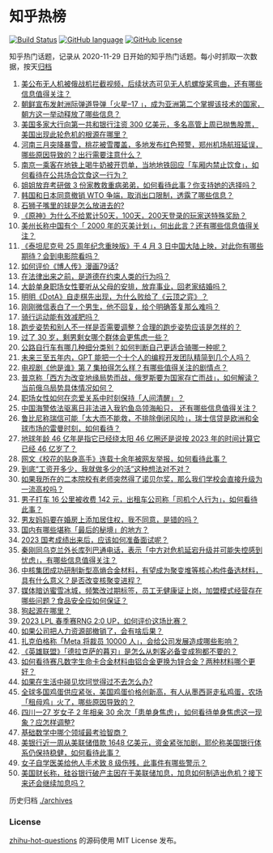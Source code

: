 # 知乎热榜
[![Build Status](https://github.com/ToWeLong/zhihu-hot-questions/workflows/CI/badge.svg)](https://github.com/ToWeLong/zhihu-hot-questions/actions)
[![GitHub language](https://img.shields.io/badge/language-golang-orange.svg)](https://golang.org/)
[![GitHub license](https://img.shields.io/github/license/ToWeLong/zhihu-hot-questions)](https://github.com/ToWeLong/zhihu-hot-questions/blob/main/LICENSE)

知乎热门话题，记录从 2020-11-29 日开始的知乎热门话题。每小时抓取一次数据，按天[归档](./archives)

<!-- BEGIN -->

1. [美公布无人机被俄战机拦截视频，后续状态可见无人机螺旋桨弯曲，还有哪些信息值得关注？](https://www.zhihu.com/question/590020982)
1. [朝鲜宣布发射洲际弹道导弹「火星–17 」，成为亚洲第二个掌握该技术的国家，朝方这一举动释放了哪些信息？](https://www.zhihu.com/question/590114063)
1. [美国多家大行向第一共和银行注资 300 亿美元，多名高管上周已抛售股票，美国出现此轮危机的根源在哪里？](https://www.zhihu.com/question/590111252)
1. [河南三月突降暴雪，桃花被雪覆盖，多地发布红色预警，郑州机场航班延误，哪些原因导致的？出行需要注意什么？](https://www.zhihu.com/question/590043568)
1. [南京一乘客在地铁上喝牛奶被开罚单，当地地铁回应「车厢内禁止饮食」，如何看待在公共场合饮食这一行为？](https://www.zhihu.com/question/589726175)
1. [姐姐放弃考研做 3 份家教救重病弟弟，如何看待此事？你支持她的选择吗？](https://www.zhihu.com/question/589916008)
1. [韩国和日本同意撤销 WTO 争端，取消出口限制，透露了哪些信息？](https://www.zhihu.com/question/589950583)
1. [石狮子嘴里的球是怎么放进去的?](https://www.zhihu.com/question/19907413)
1. [《原神》为什么不给累计50天，100天，200天登录的玩家送特殊奖励？](https://www.zhihu.com/question/590015623)
1. [美州长称中国有个「 2000 年的灭美计划」，何出此言？还有哪些信息值得关注？](https://www.zhihu.com/question/589978749)
1. [《泰坦尼克号 25 周年纪念重映版》于 4 月 3 日中国大陆上映，对此你有哪些期待？会到电影院看吗？](https://www.zhihu.com/question/589905285)
1. [如何评价《博人传》漫画79话?](https://www.zhihu.com/question/589847348)
1. [在法律出来之前，是道德在约束人类的行为吗？](https://www.zhihu.com/question/580112138)
1. [大龄单身职场女性要听从父母的安排，放弃事业，回老家结婚吗？](https://www.zhihu.com/question/586918482)
1. [明明《DotA》自走棋先出现，为什么败给了《云顶之弈》？](https://www.zhihu.com/question/589316835)
1. [刚刚微信表白了一个男生，他不回复，给个明确答复那么难吗？](https://www.zhihu.com/question/277735580)
1. [骑行运动能有效减肥吗？](https://www.zhihu.com/question/585551587)
1. [跑步姿势和别人不一样是否需要调整？合理的跑步姿势应该是怎样的？](https://www.zhihu.com/question/588162298)
1. [过了 30 岁，剩男剩女哪个群体会更焦虑一些？](https://www.zhihu.com/question/586919998)
1. [公路自行车有哪几种细分类别？如何判断自己更适合骑哪一种呢？](https://www.zhihu.com/question/585977784)
1. [未来三至五年内，GPT 能把一个十个人的编程开发团队精简到几个人吗？](https://www.zhihu.com/question/589904843)
1. [电视剧《他是谁》第 7 集拍得怎么样？有哪些值得关注的剧情点？](https://www.zhihu.com/question/589973680)
1. [普京称「西方为改变地缘局势而战，俄罗斯要为国家存亡而战」，如何解读？当前俄乌局势具体情况如何？](https://www.zhihu.com/question/590003573)
1. [职场女性如何在恋爱关系中时刻保持「人间清醒」？](https://www.zhihu.com/question/586918131)
1. [中国海警依法驱离日非法进入我钓鱼岛领海船只， 还有哪些信息值得关注？](https://www.zhihu.com/question/589843076)
1. [鲁比尼称瑞信可能「太大而不能救，不排除倒闭风险」，瑞士信贷是欧洲和全球市场的雷曼时刻，如何看待？](https://www.zhihu.com/question/589914583)
1. [地球年龄 46 亿年是指它已经绕太阳 46 亿圈还是说按 2023 年的时间计算它已经 46 亿岁了？](https://www.zhihu.com/question/589109007)
1. [网文《校花的贴身高手》连载十余年被网友举报，如何看待此事？](https://www.zhihu.com/question/589689512)
1. [到底“工资开多少，我就做多少的活”这种想法对不对？](https://www.zhihu.com/question/588370062)
1. [如果我所在的二本院校有老师突然得了诺贝尔奖，那么我们学校会直接升级为一流高校吗？](https://www.zhihu.com/question/588610630)
1. [男子打车 16 公里被收费 142 元，出租车公司称「司机个人行为」，如何看待此事？](https://www.zhihu.com/question/589527693)
1. [男友妈妈要在婚房上添加居住权，我不同意，是错的吗？](https://www.zhihu.com/question/589538683)
1. [国内有哪些堪称「最后的秘境」的地方？](https://www.zhihu.com/question/589350455)
1. [2023 国考成绩出来后，应该如何准备面试呢？](https://www.zhihu.com/question/589285579)
1. [秦刚同乌克兰外长库列巴通电话，表示「中方对危机延宕升级并可能失控感到忧虑」，有哪些信息值得关注？](https://www.zhihu.com/question/590043950)
1. [中核集团成功研制新型高熵合金材料，有望成为聚变堆等核心构件备选材料，具有什么意义？是否改变核聚变进程？](https://www.zhihu.com/question/589585654)
1. [媒体暗访蜜雪冰城，频繁改过期标签，员工无健康证上岗，加盟模式经营存在哪些问题？食品安全应如何保证？](https://www.zhihu.com/question/589789345)
1. [狗起源在哪里？](https://www.zhihu.com/question/474819494)
1. [2023 LPL 春季赛RNG 2:0 UP，如何评价这场比赛？](https://www.zhihu.com/question/589986633)
1. [如果公司把人力资源部撤销了，会有啥后果？](https://www.zhihu.com/question/458496886)
1. [扎克伯格称「Meta 将裁员 10000 人」，会给公司发展造成哪些影响？](https://www.zhihu.com/question/589609174)
1. [《英雄联盟》「德拉克萨的暮刃」是怎么从刺客必备变成狗都不要的？](https://www.zhihu.com/question/588254713)
1. [如何看待赛凡数字生命卡合金材料由铝合金更换为锌合金？两种材料哪个更好？](https://www.zhihu.com/question/589972865)
1. [如果在生活中碰见坎坷觉得过不去怎么办?](https://www.zhihu.com/question/589488796)
1. [全球多国鸡蛋供应紧张，美国鸡蛋价格创新高，有人从墨西哥走私鸡蛋，农场「租母鸡」火了，哪些原因导致的？](https://www.zhihu.com/question/589960810)
1. [四川一27 岁女子 2 年相亲 30 余次「患单身焦虑」，如何看待单身焦虑这一现象？应怎样调整?](https://www.zhihu.com/question/589976780)
1. [基础数学中哪个领域最考验智商？](https://www.zhihu.com/question/589273570)
1. [美银行近一周从美联储借款 1648 亿美元，资金紧张加剧，耶伦称美国银行体系仍保持稳健，如何看待此事？](https://www.zhihu.com/question/590111269)
1. [女子自学医美给他人手术致 8 级伤残，此事件有哪些警示？](https://www.zhihu.com/question/589469989)
1. [美国财长称，硅谷银行破产主因在于美联储加息，加息如何制造出危机？接下来还会继续加息吗？](https://www.zhihu.com/question/589617542)

<!-- END -->

历史归档 [./archives](./archives)


### License
[zhihu-hot-questions](https://github.com/towelong/zhihu-hot-questions) 的源码使用 MIT License 发布。
